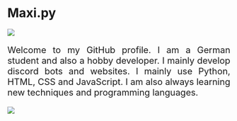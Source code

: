 # Maxi.py

<img src="https://previews.123rf.com/images/karpenkoilia/karpenkoilia1805/karpenkoilia180500027/102146167-vector-line-web-concept-for-programming-linear-web-banner-for-coding-.jpg">
<p style="font-size: 20px; text-align: justify;">
  Welcome to my GitHub profile. I am a German student and also a hobby developer. I mainly develop discord bots and websites. I mainly use Python, HTML, CSS and JavaScript. I am   	also always learning new techniques and programming languages.
</p>
<a href="https://github.com/MaxiPy">
  <img align="center" src="https://github-readme-stats.vercel.app/api/top-langs/?username=MaxiPy&theme=radical" />
</a>
